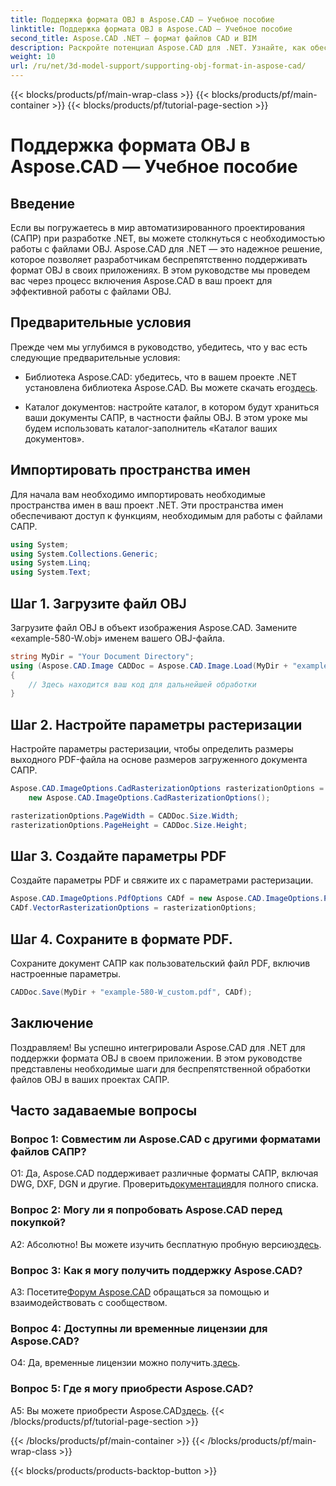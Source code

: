 ```yaml
---
title: Поддержка формата OBJ в Aspose.CAD — Учебное пособие
linktitle: Поддержка формата OBJ в Aspose.CAD — Учебное пособие
second_title: Aspose.CAD .NET — формат файлов CAD и BIM
description: Раскройте потенциал Aspose.CAD для .NET. Узнайте, как обеспечить беспрепятственную поддержку формата OBJ в ваших САПР-приложениях, с помощью этого пошагового руководства.
weight: 10
url: /ru/net/3d-model-support/supporting-obj-format-in-aspose-cad/
---
```


{{< blocks/products/pf/main-wrap-class >}}
{{< blocks/products/pf/main-container >}}
{{< blocks/products/pf/tutorial-page-section >}}

# Поддержка формата OBJ в Aspose.CAD — Учебное пособие

## Введение

Если вы погружаетесь в мир автоматизированного проектирования (САПР) при разработке .NET, вы можете столкнуться с необходимостью работы с файлами OBJ. Aspose.CAD для .NET — это надежное решение, которое позволяет разработчикам беспрепятственно поддерживать формат OBJ в своих приложениях. В этом руководстве мы проведем вас через процесс включения Aspose.CAD в ваш проект для эффективной работы с файлами OBJ.

## Предварительные условия

Прежде чем мы углубимся в руководство, убедитесь, что у вас есть следующие предварительные условия:

-  Библиотека Aspose.CAD: убедитесь, что в вашем проекте .NET установлена библиотека Aspose.CAD. Вы можете скачать его[здесь](https://releases.aspose.com/cad/net/).

- Каталог документов: настройте каталог, в котором будут храниться ваши документы САПР, в частности файлы OBJ. В этом уроке мы будем использовать каталог-заполнитель «Каталог ваших документов».

## Импортировать пространства имен

Для начала вам необходимо импортировать необходимые пространства имен в ваш проект .NET. Эти пространства имен обеспечивают доступ к функциям, необходимым для работы с файлами САПР.

```csharp
using System;
using System.Collections.Generic;
using System.Linq;
using System.Text;
```


## Шаг 1. Загрузите файл OBJ

Загрузите файл OBJ в объект изображения Aspose.CAD. Замените «example-580-W.obj» именем вашего OBJ-файла.

```csharp
string MyDir = "Your Document Directory";
using (Aspose.CAD.Image CADDoc = Aspose.CAD.Image.Load(MyDir + "example-580-W.obj"))
{
    // Здесь находится ваш код для дальнейшей обработки
}
```

## Шаг 2. Настройте параметры растеризации

Настройте параметры растеризации, чтобы определить размеры выходного PDF-файла на основе размеров загруженного документа САПР.

```csharp
Aspose.CAD.ImageOptions.CadRasterizationOptions rasterizationOptions =
    new Aspose.CAD.ImageOptions.CadRasterizationOptions();

rasterizationOptions.PageWidth = CADDoc.Size.Width;
rasterizationOptions.PageHeight = CADDoc.Size.Height;
```

## Шаг 3. Создайте параметры PDF

Создайте параметры PDF и свяжите их с параметрами растеризации.

```csharp
Aspose.CAD.ImageOptions.PdfOptions CADf = new Aspose.CAD.ImageOptions.PdfOptions();
CADf.VectorRasterizationOptions = rasterizationOptions;
```

## Шаг 4. Сохраните в формате PDF.

Сохраните документ САПР как пользовательский файл PDF, включив настроенные параметры.

```csharp
CADDoc.Save(MyDir + "example-580-W_custom.pdf", CADf);
```

## Заключение

Поздравляем! Вы успешно интегрировали Aspose.CAD для .NET для поддержки формата OBJ в своем приложении. В этом руководстве представлены необходимые шаги для беспрепятственной обработки файлов OBJ в ваших проектах САПР.

## Часто задаваемые вопросы

### Вопрос 1: Совместим ли Aspose.CAD с другими форматами файлов САПР?

 О1: Да, Aspose.CAD поддерживает различные форматы САПР, включая DWG, DXF, DGN и другие. Проверить[документация](https://reference.aspose.com/cad/net/)для полного списка.

### Вопрос 2: Могу ли я попробовать Aspose.CAD перед покупкой?

 А2: Абсолютно! Вы можете изучить бесплатную пробную версию[здесь](https://releases.aspose.com/).

### Вопрос 3: Как я могу получить поддержку Aspose.CAD?

 A3: Посетите[Форум Aspose.CAD](https://forum.aspose.com/c/cad/19) обращаться за помощью и взаимодействовать с сообществом.

### Вопрос 4: Доступны ли временные лицензии для Aspose.CAD?

 О4: Да, временные лицензии можно получить.[здесь](https://purchase.aspose.com/temporary-license/).

### Вопрос 5: Где я могу приобрести Aspose.CAD?

 A5: Вы можете приобрести Aspose.CAD[здесь](https://purchase.aspose.com/buy).
{{< /blocks/products/pf/tutorial-page-section >}}

{{< /blocks/products/pf/main-container >}}
{{< /blocks/products/pf/main-wrap-class >}}

{{< blocks/products/products-backtop-button >}}
